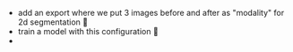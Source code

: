 - add an export where we put 3 images before and after as "modality" for 2d segmentation 🤔
- train a model with this configuration 🤔
- 
